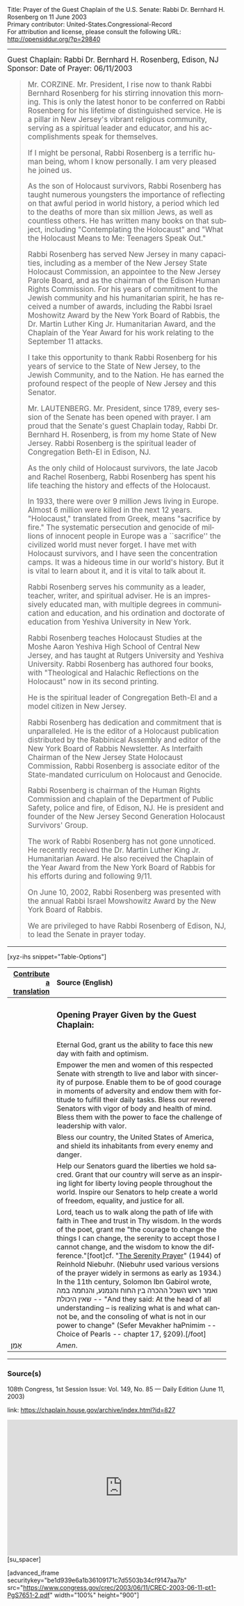 <html>
<head></head>
<body>
Title: Prayer of the Guest Chaplain of the U.S. Senate: Rabbi Dr. Bernhard H. Rosenberg on 11 June 2003<br />
Primary contributor: United-States.Congressional-Record<br />
For attribution and license, please consult the following URL: <a href="http://opensiddur.org/?p=29840">http://opensiddur.org/?p=29840</a>
<p />
<hr />

<div class="english" lang="en" style="font-size:1.2em;">
Guest Chaplain: Rabbi Dr. Bernhard H. Rosenberg, Edison, NJ
Sponsor: 
Date of Prayer: 06/11/2003

<blockquote>
Mr. CORZINE. Mr. President, I rise now to thank Rabbi Bernhard Rosenberg for his stirring innovation this morning. This is only the latest honor to be conferred on Rabbi Rosenberg for his lifetime of distinguished service. He is a pillar in New Jersey's vibrant religious community, serving as a spiritual leader and educator, and his accomplishments speak for themselves.

If I might be personal, Rabbi Rosenberg is a terrific human being, whom I know personally. I am very pleased he joined us.

As the son of Holocaust survivors, Rabbi Rosenberg has taught numerous youngsters the importance of reflecting on that awful period in world history, a period which led to the deaths of more than six million Jews, as well as countless others. He has written many books on that subject, including "Contemplating the Holocaust" and "What the Holocaust Means to Me: Teenagers Speak Out."

Rabbi Rosenberg has served New Jersey in many capacities, including as a member of the New Jersey State Holocaust Commission, an appointee to the New Jersey Parole Board, and as the chairman of the Edison Human Rights Commission. For his years of commitment to the Jewish community and his humanitarian spirit, he has received a number of awards, including the Rabbi Israel Moshowitz Award by the New York Board of Rabbis, the Dr. Martin Luther King Jr. Humanitarian Award, and the Chaplain of the Year Award for his work relating to the September 11 attacks.

I take this opportunity to thank Rabbi Rosenberg for his years of service to the State of New Jersey, to the Jewish Community, and to the Nation. He has earned the profound respect of the people of New Jersey and this Senator.

Mr. LAUTENBERG. Mr. President, since 1789, every session of the Senate has been opened with prayer. I am proud that the Senate's guest Chaplain today, Rabbi Dr. Bernhard H. Rosenberg, is from my home State of New Jersey. Rabbi Rosenberg is the spiritual leader of Congregation Beth-El in Edison, NJ.

As the only child of Holocaust survivors, the late Jacob and Rachel Rosenberg, Rabbi Rosenberg has spent his life teaching the history and effects of the Holocaust.

In 1933, there were over 9 million Jews living in Europe. Almost 6 million were killed in the next 12 years. "Holocaust," translated from Greek, means "sacrifice by fire." The systematic persecution and genocide of millions of innocent people in Europe was a ``sacrifice'' the civilized world must never forget. I have met with Holocaust survivors, and I have seen the concentration camps. It was a hideous time in our world's history. But it is vital to learn about it, and it is vital to talk about it.

Rabbi Rosenberg serves his community as a leader, teacher, writer, and spiritual adviser. He is an impressively educated man, with multiple degrees in communication and education, and his ordination and doctorate of education from Yeshiva University in New York.

Rabbi Rosenberg teaches Holocaust Studies at the Moshe Aaron Yeshiva High School of Central New Jersey, and has taught at Rutgers University and Yeshiva University. Rabbi Rosenberg has authored four books, with "Theological and Halachic Reflections on the Holocaust" now in its second printing.

He is the spiritual leader of Congregation Beth-El and a model citizen in New Jersey.

Rabbi Rosenberg has dedication and commitment that is unparalleled. He is the editor of a Holocaust publication distributed by the Rabbinical Assembly and editor of the New York Board of Rabbis Newsletter. As Interfaith Chairman of the New Jersey State Holocaust Commission, Rabbi Rosenberg is associate editor of the State-mandated curriculum on Holocaust and Genocide.

Rabbi Rosenberg is chairman of the Human Rights Commission and chaplain of the Department of Public Safety, police and fire, of Edison, NJ. He is president and founder of the New Jersey Second Generation Holocaust Survivors' Group.

The work of Rabbi Rosenberg has not gone unnoticed. He recently received the Dr. Martin Luther King Jr. Humanitarian Award. He also received the Chaplain of the Year Award from the New York Board of Rabbis for his efforts during and following 9/11.

On June 10, 2002, Rabbi Rosenberg was presented with the annual Rabbi Israel Mowshowitz Award by the New York Board of Rabbis.

We are privileged to have Rabbi Rosenberg of Edison, NJ, to lead the Senate in prayer today.
</blockquote>

</div>

<hr />

[xyz-ihs snippet="Table-Options"]<table style="margin-left: auto; margin-right: auto;" class="draggable">
<thead><tr><th id="x" style="text-align: right;"><a href="/translate/" target="_blank" rel="noopener">Contribute a translation</a></th><th style="text-align: left;">Source (English)</th></tr></thead>
<tbody>
<tr><td style="vertical-align:top;">
<div class="liturgy" lang="he">

</span></div></td>
 
<td style="vertical-align:top;">
<div class="english" lang="en">
<h3>Opening Prayer Given by the Guest Chaplain:</h3>
</div></td></tr>

<tr><td style="vertical-align:top;">
<div class="liturgy" lang="he">

</span></div></td>
 
<td style="vertical-align:top;">
<div class="english" lang="en">
Eternal God, 
grant us the ability 
to face this new day 
with faith and optimism. 
</div></td></tr>

<tr><td style="vertical-align:top;">
<div class="liturgy" lang="he">

</span></div></td>
 
<td style="vertical-align:top;">
<div class="english" lang="en">
Empower the men and women 
of this respected Senate 
with strength 
to live 
and labor 
with sincerity of purpose. 
Enable them 
to be of good courage 
in moments of adversity 
and endow them 
with fortitude 
to fulfill their daily tasks. 
Bless our revered Senators 
with vigor of body 
and health of mind. 
Bless them 
with the power 
to face the challenge of leadership 
with valor.
</div></td></tr>

<tr><td style="vertical-align:top;">
<div class="liturgy" lang="he">

</span></div></td>
 
<td style="vertical-align:top;">
<div class="english" lang="en">
Bless our country, 
the United States of America, 
and shield its inhabitants 
from every enemy and danger. 
</div></td></tr>

<tr><td style="vertical-align:top;">
<div class="liturgy" lang="he">

</span></div></td>
 
<td style="vertical-align:top;">
<div class="english" lang="en">
Help our Senators 
guard the liberties 
we hold sacred. 
Grant that our country will serve 
as an inspiring light for liberty 
loving people throughout the world. 
Inspire our Senators 
to help create a world of freedom, 
equality, 
and justice for all.
</div></td></tr>

<tr><td style="vertical-align:top;">
<div class="liturgy" lang="he">

</span></div></td>
 
<td style="vertical-align:top;">
<div class="english" lang="en">
Lord, 
teach us to walk along the path of life 
with faith in Thee 
and trust in Thy wisdom. 
In the words of the poet, 
grant me "the courage to change the things I can change, 
the serenity to accept those I cannot change, 
and the wisdom to know the difference."[foot]cf. "<a href="https://en.wikipedia.org/wiki/Serenity_Prayer">The Serenity Prayer</a>" (1944) of Reinhold Niebuhr. (Niebuhr used various versions of the prayer widely in sermons as early as 1934.) In the 11th century, Solomon Ibn Gabirol wrote, ואמר ראש השכל ההכרה בין החוח והנמנע, והנחמה במה שאין היכולת -- "And they said: At the head of all understanding – is realizing what is and what cannot be, and the consoling of what is not in our power to change" (Sefer Mevakher haPnimim -- Choice of Pearls -- chapter 17, §209).[/foot]
</div></td></tr>


<tr><td style="vertical-align:top;">
<div class="liturgy" lang="he">
אָמֵן׃
</span></div></td>
 
<td style="vertical-align:top;">
<div class="english" lang="en">
<em>Amen</em>.
</div></td></tr>
</tbody></table>

<hr />

<h3>Source(s)</h3>

108th Congress, 1st Session
Issue: Vol. 149, No. 85 — Daily Edition (June 11, 2003)

link: https://chaplain.house.gov/archive/index.html?id=827

<iframe width=530 height=312 src='https://www.c-span.org/video/standalone/?c4501566/user-clip-rabbi-bernhard-rosenberg-temple-beth-el' allowfullscreen='allowfullscreen' frameborder=0></iframe>[su_spacer]

[advanced_iframe securitykey="be1d939e6a1b36109171c7d5503b34cf9147aa7b" src="https://www.congress.gov/crec/2003/06/11/CREC-2003-06-11-pt1-PgS7651-2.pdf" width="100%" height="900"]
</body>
</html>